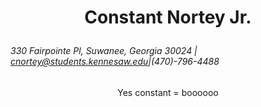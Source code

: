 # <p style="text-align: center;">Constant Nortey Jr.</p>

###### 330 Fairpointe Pl, Suwanee, Georgia 30024 | cnortey@students.kennesaw.edu|(470)-796-4488

<p style="text-align: center;">Yes constant = boooooo</p>